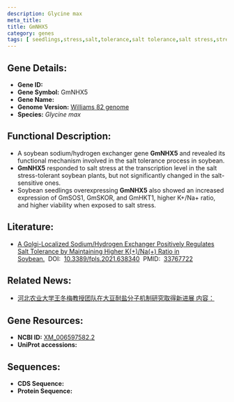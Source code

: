```yaml
---
description: Glycine max
meta_title:
title: GmNHX5
category: genes
tags: [ seedlings,stress,salt,tolerance,salt tolerance,salt stress,stress tolerance ]
---
```


## Gene Details:
- **Gene ID:**	[](https://www.maizegdb.org/gene_center/gene/)
- **Gene Symbol:** GmNHX5
- **Gene Name:** 
- **Genome Version:** [Williams 82 genome]()
- **Species:** *Glycine max*

## Functional Description:
   - A soybean sodium/hydrogen exchanger gene **GmNHX5** and revealed its functional mechanism involved in the salt tolerance process in soybean.
   - **GmNHX5** responded to salt stress at the transcription level in the salt stress-tolerant soybean plants, but not significantly changed in the salt-sensitive ones.
   - Soybean seedlings overexpressing **GmNHX5** also showed an increased expression of GmSOS1, GmSKOR, and GmHKT1, higher K+/Na+ ratio, and higher viability when exposed to salt stress.

## Literature:
   - [A Golgi-Localized Sodium/Hydrogen Exchanger Positively Regulates Salt Tolerance by Maintaining Higher K(+)/Na(+) Ratio in Soybean.]( https://www.frontiersin.org/articles/10.3389/fpls.2021.638340/full)&nbsp;&nbsp;DOI:&nbsp;&nbsp;[10.3389/fpls.2021.638340](https://www.frontiersin.org/articles/10.3389/fpls.2021.638340/full)&nbsp;&nbsp;PMID:&nbsp;&nbsp;[33767722](https://pubmed.ncbi.nlm.nih.gov/33767722/)

## Related News:
   - [河北农业大学王冬梅教授团队在大豆耐盐分子机制研究取得新进展  内容：](https://mp.weixin.qq.com/s?__biz=MzIyOTY2NDYyNQ==&mid=2247514132&idx=2&sn=e4dd2f77a9e06bb92cdc54937a379adb&chksm=e8bdca0bdfca431d5eae050af87258d333efedc8fd0ec6119b01808b&scene=27#wechat_redirect)

## Gene Resources:
- **NCBI ID:** [XM_006597582.2](https://www.ncbi.nlm.nih.gov/gene/?term=XM_006597582.2)
- **UniProt accessions:** [](https://www.uniprot.org/uniprotkb//entry)

## Sequences:
- **CDS Sequence:**
- **Protein Sequence:**
